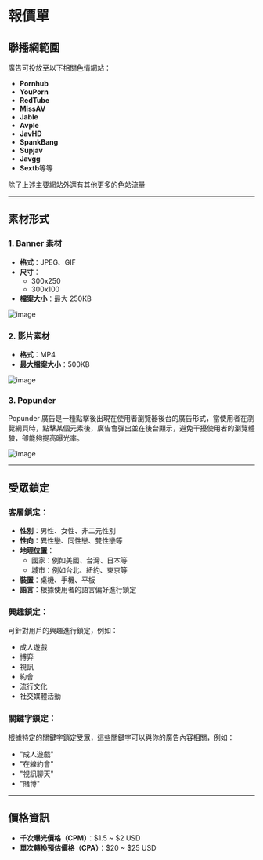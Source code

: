 # 報價單

## 聯播網範圍

廣告可投放至以下相關色情網站：

- **Pornhub**
- **YouPorn**
- **RedTube**
- **MissAV**
- **Jable**
- **Avple**
- **JavHD**
- **SpankBang**
- **Supjav**
- **Javgg**
- **Sextb**等等

除了上述主要網站外還有其他更多的色站流量

---

## 素材形式

### 1. **Banner 素材**
- **格式**：JPEG、GIF
- **尺寸**：
    - 300x250
    - 300x100
- **檔案大小**：最大 250KB

![image](https://github.com/user-attachments/assets/cf8486c6-d704-43ca-a2ba-b2c7b5f8e6d0)

### 2. **影片素材**
- **格式**：MP4
- **最大檔案大小**：500KB

![image](https://github.com/user-attachments/assets/ed3feb5c-1f18-422a-9d80-c27d94b06062)

### 3. **Popunder**
Popunder 廣告是一種點擊後出現在使用者瀏覽器後台的廣告形式，當使用者在瀏覽網頁時，點擊某個元素後，廣告會彈出並在後台顯示，避免干擾使用者的瀏覽體驗，卻能夠提高曝光率。

![image](https://github.com/user-attachments/assets/5d913202-d54c-406b-90ba-10e035cab4ac)

---

## 受眾鎖定

### 客層鎖定：
- **性別**：男性、女性、非二元性別
- **性向**：異性戀、同性戀、雙性戀等
- **地理位置**：
    - 國家：例如美國、台灣、日本等
    - 城市：例如台北、紐約、東京等
- **裝置**：桌機、手機、平板
- **語言**：根據使用者的語言偏好進行鎖定

### 興趣鎖定：
可針對用戶的興趣進行鎖定，例如：
- 成人遊戲
- 博弈
- 視訊
- 約會
- 流行文化
- 社交媒體活動

### 關鍵字鎖定：
根據特定的關鍵字鎖定受眾，這些關鍵字可以與你的廣告內容相關，例如：
- "成人遊戲"
- "在線約會"
- "視訊聊天"
- "賭博"

---

## 價格資訊

- **千次曝光價格（CPM）**：$1.5 ~ $2 USD
- **單次轉換預估價格（CPA）**：$20 ~ $25 USD
